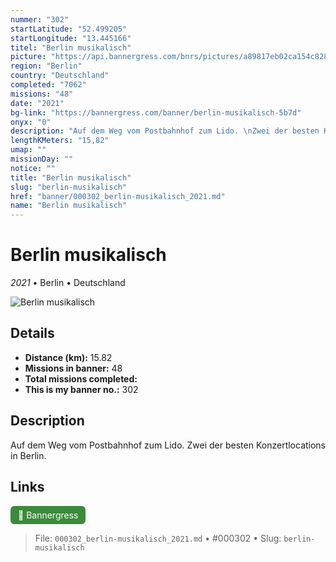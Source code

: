```yaml
---
nummer: "302"
startLatitude: "52.499205"
startLongitude: "13.445166"
titel: "Berlin musikalisch"
picture: "https://api.bannergress.com/bnrs/pictures/a89817eb02ca154c8288464ef5510dc1"
region: "Berlin"
country: "Deutschland"
completed: "7062"
missions: "48"
date: "2021"
bg-link: "https://bannergress.com/banner/berlin-musikalisch-5b7d"
onyx: "0"
description: "Auf dem Weg vom Postbahnhof zum Lido. \nZwei der besten Konzertlocations in Berlin."
lengthKMeters: "15,82"
umap: ""
missionDay: ""
notice: ""
title: "Berlin musikalisch"
slug: "berlin-musikalisch"
href: "banner/000302_berlin-musikalisch_2021.md"
name: "Berlin musikalisch"
---
```

# Berlin musikalisch

*2021* • Berlin • Deutschland

![Berlin musikalisch](https://api.bannergress.com/bnrs/pictures/a89817eb02ca154c8288464ef5510dc1)



## Details
- **Distance (km):** 15.82
- **Missions in banner:** 48
- **Total missions completed:** 
- **This is my banner no.:** 302



## Description
Auf dem Weg vom Postbahnhof zum Lido. 
Zwei der besten Konzertlocations in Berlin.



## Links
<a href="https://bannergress.com/banner/berlin-musikalisch-5b7d" target="_blank" style="display:inline-block;margin-right:8px;padding:6px 12px;background:#3c8b3c;color:#fff;text-decoration:none;border-radius:6px;">🔗 Bannergress</a>



> File: `000302_berlin-musikalisch_2021.md` • #000302 • Slug: `berlin-musikalisch`
